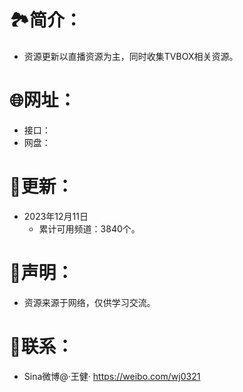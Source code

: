 # 🏞️简介：
- 资源更新以直播资源为主，同时收集TVBOX相关资源。

# 🌐网址：
- 接口：
- 网盘：
  

# 📔更新：
- 2023年12月11日
   - 累计可用频道：3840个。

# 📖声明：
- 资源来源于网络，仅供学习交流。

# 📱联系：
- Sina微博@·王健·
https://weibo.com/wj0321
